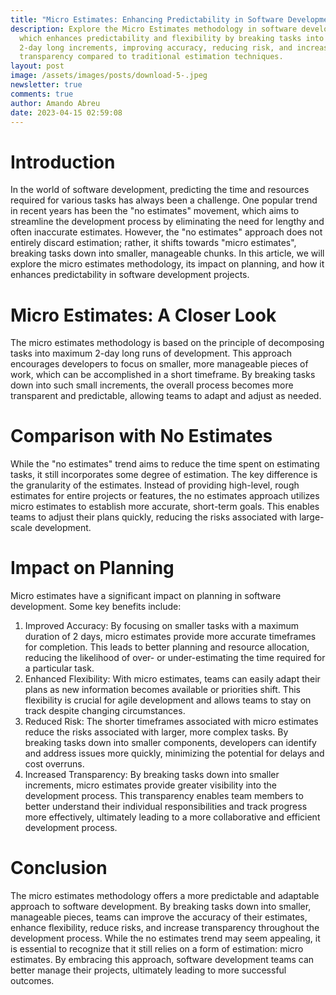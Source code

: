 ```yaml
---
title: "Micro Estimates: Enhancing Predictability in Software Development"
description: Explore the Micro Estimates methodology in software development,
  which enhances predictability and flexibility by breaking tasks into maximum
  2-day long increments, improving accuracy, reducing risk, and increasing
  transparency compared to traditional estimation techniques.
layout: post
image: /assets/images/posts/download-5-.jpeg
newsletter: true
comments: true
author: Amando Abreu
date: 2023-04-15 02:59:08
---
```

# Introduction

In the world of software development, predicting the time and resources required for various tasks has always been a challenge. One popular trend in recent years has been the "no estimates" movement, which aims to streamline the development process by eliminating the need for lengthy and often inaccurate estimates. However, the "no estimates" approach does not entirely discard estimation; rather, it shifts towards "micro estimates", breaking tasks down into smaller, manageable chunks. In this article, we will explore the micro estimates methodology, its impact on planning, and how it enhances predictability in software development projects.

# Micro Estimates: A Closer Look

The micro estimates methodology is based on the principle of decomposing tasks into maximum 2-day long runs of development. This approach encourages developers to focus on smaller, more manageable pieces of work, which can be accomplished in a short timeframe. By breaking tasks down into such small increments, the overall process becomes more transparent and predictable, allowing teams to adapt and adjust as needed.

# Comparison with No Estimates

While the "no estimates" trend aims to reduce the time spent on estimating tasks, it still incorporates some degree of estimation. The key difference is the granularity of the estimates. Instead of providing high-level, rough estimates for entire projects or features, the no estimates approach utilizes micro estimates to establish more accurate, short-term goals. This enables teams to adjust their plans quickly, reducing the risks associated with large-scale development.

# Impact on Planning

Micro estimates have a significant impact on planning in software development. Some key benefits include:

1. Improved Accuracy: By focusing on smaller tasks with a maximum duration of 2 days, micro estimates provide more accurate timeframes for completion. This leads to better planning and resource allocation, reducing the likelihood of over- or under-estimating the time required for a particular task.
2. Enhanced Flexibility: With micro estimates, teams can easily adapt their plans as new information becomes available or priorities shift. This flexibility is crucial for agile development and allows teams to stay on track despite changing circumstances.
3. Reduced Risk: The shorter timeframes associated with micro estimates reduce the risks associated with larger, more complex tasks. By breaking tasks down into smaller components, developers can identify and address issues more quickly, minimizing the potential for delays and cost overruns.
4. Increased Transparency: By breaking tasks down into smaller increments, micro estimates provide greater visibility into the development process. This transparency enables team members to better understand their individual responsibilities and track progress more effectively, ultimately leading to a more collaborative and efficient development process.

# Conclusion

The micro estimates methodology offers a more predictable and adaptable approach to software development. By breaking tasks down into smaller, manageable pieces, teams can improve the accuracy of their estimates, enhance flexibility, reduce risks, and increase transparency throughout the development process. While the no estimates trend may seem appealing, it is essential to recognize that it still relies on a form of estimation: micro estimates. By embracing this approach, software development teams can better manage their projects, ultimately leading to more successful outcomes.